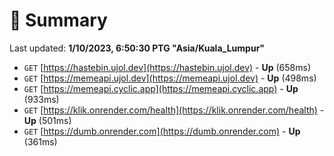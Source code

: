 # 📖 Summary
Last updated: **1/10/2023, 6:50:30 PTG "Asia/Kuala_Lumpur"**

- `GET` [https://hastebin.ujol.dev](https://hastebin.ujol.dev) - **Up** (658ms)
- `GET` [https://memeapi.ujol.dev](https://memeapi.ujol.dev) - **Up** (498ms)
- `GET` [https://memeapi.cyclic.app](https://memeapi.cyclic.app) - **Up** (933ms)
- `GET` [https://klik.onrender.com/health](https://klik.onrender.com/health) - **Up** (501ms)
- `GET` [https://dumb.onrender.com](https://dumb.onrender.com) - **Up** (361ms)
